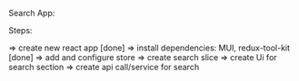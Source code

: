 Search App:

Steps:

=> create new react app [done]
=> install dependencies: MUI, redux-tool-kit [done]
=> add and configure store
=> create search slice
=> create Ui for search section
=> create api call/service for search

